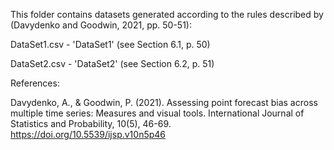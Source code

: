 This folder contains datasets generated according to the rules described by (Davydenko and Goodwin, 2021, pp. 50-51):

DataSet1.csv - 'DataSet1' (see Section 6.1, p. 50)

DataSet2.csv - 'DataSet2' (see Section 6.2, p. 51)


References:

Davydenko, A., & Goodwin, P. (2021). Assessing point forecast bias across multiple time series: Measures and visual
tools. International Journal of Statistics and Probability, 10(5), 46-69. https://doi.org/10.5539/ijsp.v10n5p46
